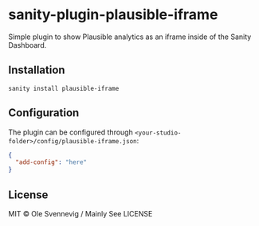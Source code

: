 # sanity-plugin-plausible-iframe

Simple plugin to show Plausible analytics as an iframe inside of the Sanity Dashboard.

## Installation

```
sanity install plausible-iframe
```

## Configuration

The plugin can be configured through `<your-studio-folder>/config/plausible-iframe.json`:

```json
{
  "add-config": "here"
}
```

## License

MIT © Ole Svennevig / Mainly
See LICENSE